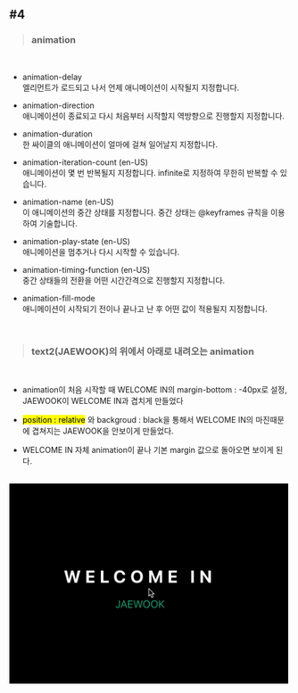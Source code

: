 ## #4


>### animation
<br>

- animation-delay <br>
엘리먼트가 로드되고 나서 언제 애니메이션이 시작될지 지정합니다.

- animation-direction <br>
애니메이션이 종료되고 다시 처음부터 시작할지 역방향으로 진행할지 지정합니다.

- animation-duration <br>
한 싸이클의 애니메이션이 얼마에 걸쳐 일어날지 지정합니다.

- animation-iteration-count (en-US) <br>
애니메이션이 몇 번 반복될지 지정합니다. infinite로 지정하여 무한히 반복할 수 있습니다.

- animation-name (en-US) <br>
이 애니메이션의 중간 상태를 지정합니다. 중간 상태는  @keyframes 규칙을 이용하여 기술합니다.

- animation-play-state (en-US) <br>
애니메이션을 멈추거나 다시 시작할 수 있습니다.

- animation-timing-function (en-US) <br>
중간 상태들의 전환을 어떤 시간간격으로 진행할지 지정합니다.

- animation-fill-mode <br>
애니메이션이 시작되기 전이나 끝나고 난 후 어떤 값이 적용될지 지정합니다.

<br>

>### text2(JAEWOOK)의 위에서 아래로 내려오는 animation
<br>

- animation이 처음 시작할 때 WELCOME IN의 margin-bottom : -40px로 설정, JAEWOOK이 WELCOME IN과 겹치게 만들었다 

- <mark>position : relative</mark> 와 backgroud : black을 통해서 WELCOME IN의 마진때문에 겹쳐지는 JAEWOOK을 안보이게 만들었다. 

- WELCOME IN 자체 animation이 끝나 기본 margin 값으로 돌아오면 보이게 된다.

<br>


<img src = "https://raw.githubusercontent.com/Dev-jwJeong/TIL/master/Practice_CSS/img/%234.gif" width = "500px">

